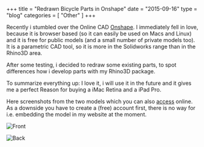 +++
title = "Redrawn Bicycle Parts in Onshape"
date  = "2015-09-16"
type = "blog"
categories = [ "Other" ]
+++

Recently i stumbled over the Online CAD [Onshape](https://www.onshape.com). I immediately fell in
love, because it is browser based (so it can easily be used on Macs and Linux) and it is free
for public models (and a small number of private models too).
It is a parametric CAD tool, so it is more in the Solidworks range than in the Rhino3D area.

After some testing, i decided to redraw some existing parts, to spot differences how i develop parts
with my Rhino3D package.

To summarize everything up: I love it, i will use it in the future and it gives me a perfect
Reason for buying a iMac Retina and a iPad Pro.

Here screenshots from the two models which you can also
[access](https://cad.onshape.com/documents/004ba5ec56454e8db5af3c86) online. As a downside you 
have to create a (free) account first, there is no way for i.e. embedding the model in my website 
at the moment.

![Front](files/2015/09/16/screenshot_1.png) 

<!--more-->

![Back](files/2015/09/16/screenshot_2.png) 
